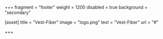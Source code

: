 +++
fragment = "footer"
weight = 1200
disabled = true
background = "secondary"

[asset]
    title = "Vest-Fiber"
    image = "logo.png"
    text = "Vest-Fiber"
    url = "#"

+++
